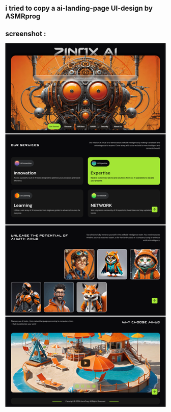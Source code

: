 ## i tried to copy a ai-landing-page UI-design by ASMRprog

## screenshot : 

<img src="./assets/screenshots/sc1.png">
<img src="./assets/screenshots/sc2.png">
<img src="./assets/screenshots/sc3.png">
<img src="./assets/screenshots/sc4.png">
